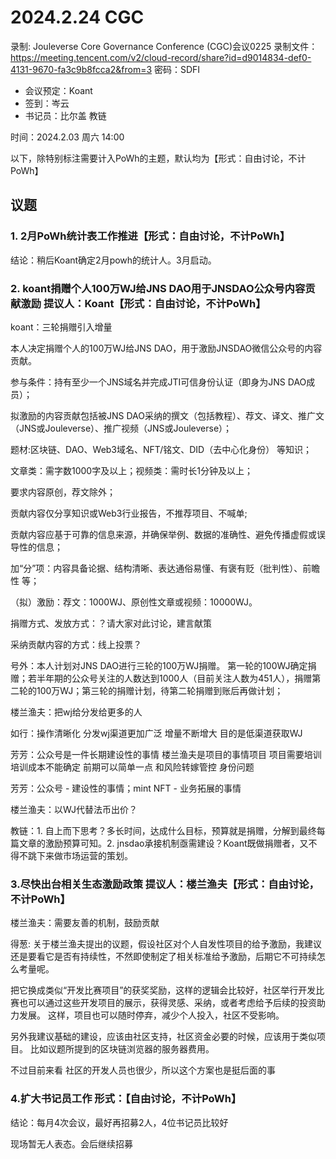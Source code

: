
# 2024.2.24 CGC

录制: Jouleverse Core Governance Conference (CGC)会议0225
录制文件：https://meeting.tencent.com/v2/cloud-record/share?id=d9014834-def0-4131-9670-fa3c9b8fcca2&from=3
密码：SDFI

- 会议预定：Koant
- 签到：岑云
- 书记员：比尔盖 教链

时间：2024.2.03 周六 14:00

以下，除特别标注需要计入PoWh的主题，默认均为【形式：自由讨论，不计PoWh】

## 议题

### 1. 2月PoWh统计表工作推进【形式：自由讨论，不计PoWh】

结论：稍后Koant确定2月powh的统计人。3月启动。

### 2. koant捐赠个人100万WJ给JNS DAO用于JNSDAO公众号内容贡献激励 提议人：Koant【形式：自由讨论，不计PoWh】

koant：三轮捐赠引入增量 

本人决定捐赠个人的100万WJ给JNS DAO，用于激励JNSDAO微信公众号的内容贡献。

参与条件：持有至少一个JNS域名并完成JTI可信身份认证（即身为JNS DAO成员）；

拟激励的内容贡献包括被JNS DAO采纳的撰文（包括教程）、荐文、译文、推广文（JNS或Jouleverse）、推广视频（JNS或Jouleverse）；

题材:区块链、DAO、Web3域名、NFT/铭文、DID（去中心化身份） 等知识；

文章类：需字数1000字及以上；视频类：需时长1分钟及以上；

要求内容原创，荐文除外；

贡献内容仅分享知识或Web3行业报告，不推荐项目、不喊单;

贡献内容应基于可靠的信息来源，并确保举例、数据的准确性、避免传播虚假或误导性的信息；

加“分”项：内容具备论据、结构清晰、表达通俗易懂、有褒有贬（批判性）、前瞻性 等；

（拟）激励：荐文：1000WJ、原创性文章或视频：10000WJ。

捐赠方式、发放方式：？请大家对此讨论，建言献策

采纳贡献内容的方式：线上投票？

号外：本人计划对JNS DAO进行三轮的100万WJ捐赠。
第一轮的100WJ确定捐赠；若半年期的公众号关注的人数达到1000人（目前关注人数为451人），捐赠第二轮的100万WJ；第三轮的捐赠计划，待第二轮捐赠到账后再做计划；

楼兰渔夫：把wj给分发给更多的人

如行：操作清晰化 分发wj渠道更加广泛 增量不断增大 目的是低渠道获取WJ

芳芳：公众号是一件长期建设性的事情 楼兰渔夫是项目的事情项目 项目需要培训 培训成本不能确定 前期可以简单一点 和风险转嫁管控 身份问题

芳芳：公众号 - 建设性的事情；mint NFT - 业务拓展的事情

楼兰渔夫：以WJ代替法币出价？

教链：1. 自上而下思考？多长时间，达成什么目标，预算就是捐赠，分解到最终每篇文章的激励预算可知。2. jnsdao承接机制亟需建设？Koant既做捐赠者，又不得不跳下来做市场运营的策划。

### 3.尽快出台相关生态激励政策 提议人：楼兰渔夫【形式：自由讨论，不计PoWh】

楼兰渔夫：需要友善的机制，鼓励贡献

得葱: 关于楼兰渔夫提出的议题，假设社区对个人自发性项目的给予激励，我建议还是要看它是否有持续性，不然即使制定了相关标准给予激励，后期它不可持续怎么考量呢。

把它换成类似“开发比赛项目”的获奖奖励，这样的逻辑会比较好，社区举行开发比赛也可以通过这些开发项目的展示，获得灵感、采纳，或者考虑给予后续的投资助力发展。 这样，项目也可以随时停弃，减少个人投入，社区不受影响。

另外我建议基础的建设，应该由社区支持，社区资金必要的时候，应该用于类似项目。 比如议题所提到的区块链浏览器的服务器费用。

不过目前来看 社区的开发人员也很少，所以这个方案也是挺后面的事


### 4.扩大书记员工作 形式：【自由讨论，不计PoWh】

结论：每月4次会议，最好再招募2人，4位书记员比较好

现场暂无人表态。会后继续招募
